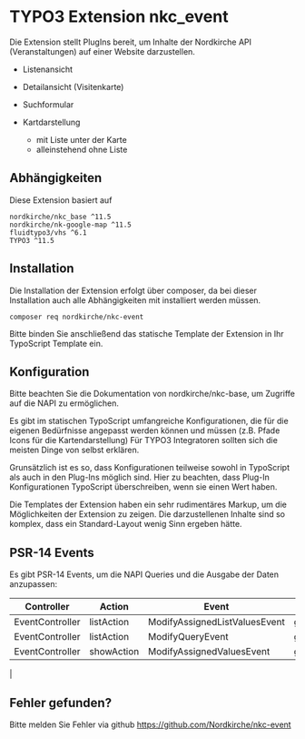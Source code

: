 # TYPO3 Extension nkc_event

Die Extension stellt PlugIns bereit, um Inhalte der Nordkirche API (Veranstaltungen) auf einer Website darzustellen.

* Listenansicht
* Detailansicht (Visitenkarte)
* Suchformular

* Kartdarstellung
  * mit Liste unter der Karte
  * alleinstehend ohne Liste


## Abhängigkeiten
Diese Extension basiert auf

    nordkirche/nkc_base ^11.5
    nordkirche/nk-google-map ^11.5
    fluidtypo3/vhs ^6.1
    TYPO3 ^11.5

## Installation
Die Installation der Extension erfolgt über composer, da bei dieser Installation auch alle Abhängigkeiten mit installiert werden müssen.

    composer req nordkirche/nkc-event

Bitte binden Sie anschließend das statische Template der Extension in Ihr TypoScript Template ein.

## Konfiguration

Bitte beachten Sie die Dokumentation von nordkirche/nkc-base, um Zugriffe auf die NAPI zu ermöglichen.

Es gibt im statischen TypoScript umfangreiche Konfigurationen, die für die eigenen Bedürfnisse angepasst werden können und müssen (z.B. Pfade Icons für die Kartendarstellung) Für TYPO3 Integratoren sollten sich die meisten Dinge von selbst erklären.

Grunsätzlich ist es so, dass Konfigurationen teilweise sowohl in TypoScript als auch in den Plug-Ins möglich sind. Hier zu beachten, dass Plug-In Konfigurationen TypoScript überschreiben, wenn sie einen Wert haben.

Die Templates der Extension haben ein sehr rudimentäres Markup, um die Möglichkeiten der Extension zu zeigen. Die darzustellenen Inhalte sind so komplex, dass ein Standard-Layout wenig Sinn ergeben hätte.

## PSR-14 Events
Es gibt PSR-14 Events, um die NAPI Queries und die Ausgabe der Daten anzupassen:

| Controller      | Action      | Event                         | Daten holen             | Daten überschreiben     |
|-----------------|-------------|-------------------------------|-------------------------|-------------------------|
| EventController | listAction  | ModifyAssignedListValuesEvent | getAssignedListValues() | setAssignedListValues() |
| EventController | listAction  | ModifyQueryEvent              | getEventQuery()         | setEventQuery()         |
| EventController | showAction  | ModifyAssignedValuesEvent     | getAssignedValues()     | setAssignedValues()     |
|

## Fehler gefunden?
Bitte melden Sie Fehler via github
https://github.com/Nordkirche/nkc-event
